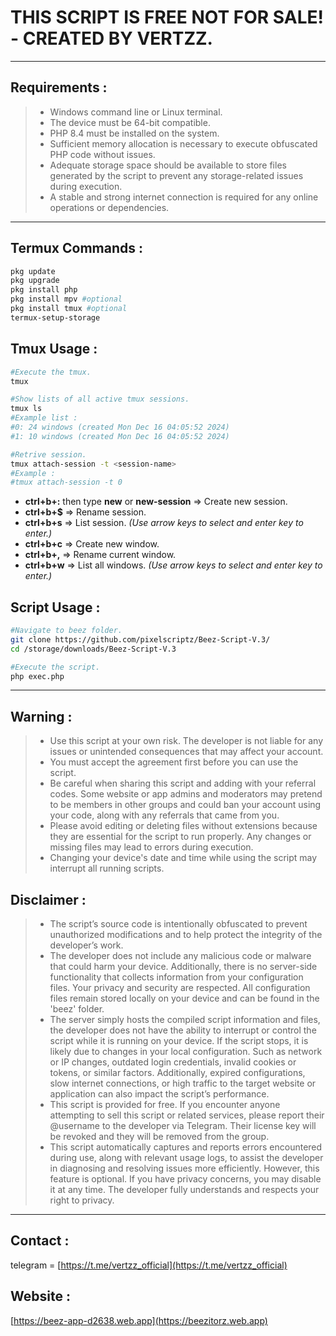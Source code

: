 # THIS SCRIPT IS FREE NOT FOR SALE! - CREATED BY VERTZZ.

---

## Requirements :
> - Windows command line or Linux terminal.
> - The device must be 64-bit compatible.
> - PHP 8.4 must be installed on the system.
> - Sufficient memory allocation is necessary to execute obfuscated PHP code without issues.
> - Adequate storage space should be available to store files generated by the script to prevent any storage-related issues during execution.
> - A stable and strong internet connection is required for any online operations or dependencies.

---

## Termux Commands :
```bash
pkg update
pkg upgrade
pkg install php
pkg install mpv #optional
pkg install tmux #optional
termux-setup-storage
```
## Tmux Usage :
```bash
#Execute the tmux.
tmux

#Show lists of all active tmux sessions.
tmux ls
#Example list :
#0: 24 windows (created Mon Dec 16 04:05:52 2024)
#1: 10 windows (created Mon Dec 16 04:05:52 2024)

#Retrive session.
tmux attach-session -t <session-name>
#Example : 
#tmux attach-session -t 0
```
* **ctrl+b+:** then type **new** or **new-session** => Create new session.
* **ctrl+b+$** => Rename session.
* **ctrl+b+s** => List session. *(Use arrow keys to select and enter key to enter.)* 
* **ctrl+b+c** => Create new window.
* **ctrl+b+,** => Rename current window.
* **ctrl+b+w** => List all windows.  *(Use arrow keys to select and enter key to enter.)* 

## Script Usage :
```bash
#Navigate to beez folder.
git clone https://github.com/pixelscriptz/Beez-Script-V.3/
cd /storage/downloads/Beez-Script-V.3

#Execute the script.
php exec.php
```

---

## Warning : 
> - Use this script at your own risk. The developer is not liable for any issues or unintended consequences that may affect your account.
> - You must accept the agreement first before you can use the script.
> - Be careful when sharing this script and adding with your referral codes. Some website or app admins and moderators may pretend to be members in other groups and could ban your account using your code, along with any referrals that came from you.
> - Please avoid editing or deleting files without extensions because they are essential for the script to run properly. Any changes or missing files may lead to errors during execution.
> - Changing your device's date and time while using the script may interrupt all running scripts.

## Disclaimer :
> - The script’s source code is intentionally obfuscated to prevent unauthorized modifications and to help protect the integrity of the developer’s work.
> - The developer does not include any malicious code or malware that could harm your device. Additionally, there is no server-side functionality that collects information from your configuration files. Your privacy and security are respected. All configuration files remain stored locally on your device and can be found in the 'beez' folder.
> - The server simply hosts the compiled script information and files, the developer does not have the ability to interrupt or control the script while it is running on your device. If the script stops, it is likely due to changes in your local configuration. Such as network or IP changes, outdated login credentials, invalid cookies or tokens, or similar factors. Additionally, expired configurations, slow internet connections, or high traffic to the target website or application can also impact the script’s performance.
> - This script is provided for free. If you encounter anyone attempting to sell this script or related services, please report their @username to the developer via Telegram. Their license key will be revoked and they will be removed from the group.
> - This script automatically captures and reports errors encountered during use, along with relevant usage logs, to assist the developer in diagnosing and resolving issues more efficiently. However, this feature is optional. If you have privacy concerns, you may disable it at any time. The developer fully understands and respects your right to privacy.

---

## Contact :
telegram = [https://t.me/vertzz_official](https://t.me/vertzz_official)

## Website :
[https://beez-app-d2638.web.app](https://beezitorz.web.app)
 
